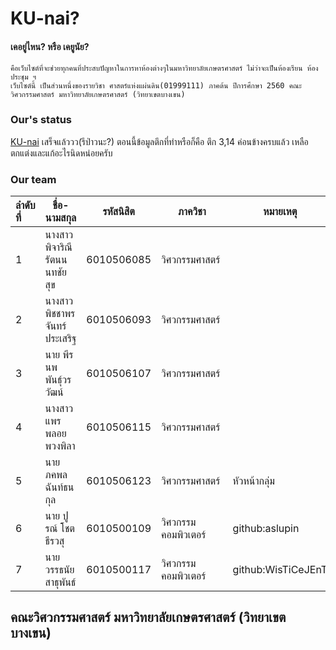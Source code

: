 # KU-nai?
#### เคอยู่ไหน? หรือ เคยูนัย?  
    คือเว็บไซต์ที่จะช่วยทุกคนที่ประสบปัญหาในการหาห้องต่างๆในมหาวิทยาลัยเกษตรศาสตร์ ไม่ว่าจะเป็นห้องเรียน ห้องประชุม ฯ 
    เว็บไซต์นี้ เป็นส่วนหนึ่งของรายวิชา ศาสตร์แห่งแผ่นดิน(01999111) ภาคต้น ปีการศึกษา 2560 คณะวิศวกรรมศาสตร์ มหาวิทยาลัยเกษตรศาสตร์ (วิทยาเขตบางเขน)

### Our's status
[KU-nai](https://aslupin.github.io/ku-nai/) เสร็จแล้ววว(รึป่าวนะ?) ตอนนี้ข้อมูลตึกที่ทำหรือก็คือ ตึก 3,14 ค่อนข้างครบแล้ว เหลือตกแต่งและแก้อะไรนิดหน่อยครับ
### Our team
ลำดับที่ | ชื่อ-นามสกุล |  รหัสนิสิต | ภาควิชา | หมายเหตุ
:---|---|:------:|---|---
1|นางสาว พิจาริณี รัตนนนทชัยสุข|6010506085|วิศวกรรมศาสตร์ 
2|นางสาว พิชชาพร จันทร์ประเสริฐ|6010506093|วิศวกรรมศาสตร์ 
3|นาย พีรนพ พันธุ์วรวัฒน์|6010506107|วิศวกรรมศาสตร์ 
4|นางสาว แพรพลอย พวงพิลา|6010506115|วิศวกรรมศาสตร์ 
5|นาย ภคพล ฉันท์ธนกุล|6010506123|วิศวกรรมศาสตร์|หัวหน้ากลุ่ม
6|นาย ปูรณ์ โชตธีรวสุ|6010500109|วิศวกรรมคอมพิวเตอร์|github:aslupin
7|นาย วรรธนัย สาธุพันธ์|6010500117|วิศวกรรมคอมพิวเตอร์|github:WisTiCeJEnT

## คณะวิศวกรรมศาสตร์ มหาวิทยาลัยเกษตรศาสตร์ (วิทยาเขตบางเขน) 
 
